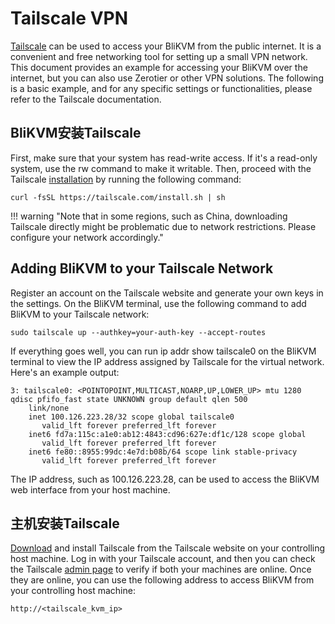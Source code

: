 # **Tailscale VPN**

[Tailscale](https://tailscale.com/) can be used to access your BliKVM from the public internet. It is a convenient and free networking tool for setting up a small VPN network. This document provides an example for accessing your BliKVM over the internet, but you can also use Zerotier or other VPN solutions. The following is a basic example, and for any specific settings or functionalities, please refer to the Tailscale documentation.

## **BliKVM安装Tailscale**
First, make sure that your system has read-write access. If it's a read-only system, use the rw command to make it writable. Then, proceed with the Tailscale [installation](https://tailscale.com/download) by running the following command:
```
curl -fsSL https://tailscale.com/install.sh | sh
```
!!! warning "Note that in some regions, such as China, downloading Tailscale directly might be problematic due to network restrictions. Please configure your network accordingly."

## **Adding BliKVM to your Tailscale Network**
Register an account on the Tailscale website and generate your own keys in the settings. On the BliKVM terminal, use the following command to add BliKVM to your Tailscale network:
```
sudo tailscale up --authkey=your-auth-key --accept-routes
```
If everything goes well, you can run ip addr show tailscale0 on the BliKVM terminal to view the IP address assigned by Tailscale for the virtual network. Here's an example output:
```
3: tailscale0: <POINTOPOINT,MULTICAST,NOARP,UP,LOWER_UP> mtu 1280 qdisc pfifo_fast state UNKNOWN group default qlen 500
    link/none
    inet 100.126.223.28/32 scope global tailscale0
       valid_lft forever preferred_lft forever
    inet6 fd7a:115c:a1e0:ab12:4843:cd96:627e:df1c/128 scope global
       valid_lft forever preferred_lft forever
    inet6 fe80::8955:99dc:4e7d:b08b/64 scope link stable-privacy
       valid_lft forever preferred_lft forever
```
The IP address, such as 100.126.223.28, can be used to access the BliKVM web interface from your host machine.

## **主机安装Tailscale**
[Download](https://tailscale.com/download) and install Tailscale from the Tailscale website on your controlling host machine. Log in with your Tailscale account, and then you can check the Tailscale [admin page](https://login.tailscale.com/admin/machines) to verify if both your machines are online. Once they are online, you can use the following address to access BliKVM from your controlling host machine:
```
http://<tailscale_kvm_ip>
```

